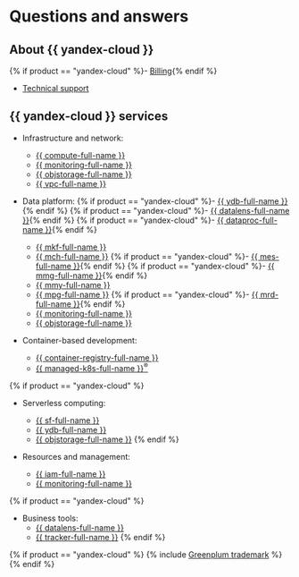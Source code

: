 # Questions and answers

## About {{ yandex-cloud }}

{% if product == "yandex-cloud" %}- [Billing](../billing/qa/all.md){% endif %}
- [Technical support](../support/qa.md)

## {{ yandex-cloud }} services

- Infrastructure and network:
   - [{{ compute-full-name }}](../compute/qa/all.md)
   - [{{ monitoring-full-name }}](../monitoring/qa/all.md)
   - [{{ objstorage-full-name }}](../storage/qa/)
   - [{{ vpc-full-name }}](../vpc/qa/)

- Data platform:
   {% if product == "yandex-cloud" %}- [{{ ydb-full-name }}](../ydb/faq.md){% endif %}
   {% if product == "yandex-cloud" %}- [{{ datalens-full-name }}](../datalens/qa/){% endif %}
   {% if product == "yandex-cloud" %}- [{{ dataproc-full-name }}](../data-proc/qa/){% endif %}
   - [{{ mkf-full-name }}](../managed-kafka/qa/)
   - [{{ mch-full-name }}](../managed-clickhouse/qa/all.md)
   {% if product == "yandex-cloud" %}- [{{ mes-full-name }}](../managed-elasticsearch/qa/){% endif %}
   {% if product == "yandex-cloud" %}- [{{ mmg-full-name }}](../managed-mongodb/qa/all.md){% endif %}
   - [{{ mmy-full-name }}](../managed-mysql/qa/all.md)
   - [{{ mpg-full-name }}](../managed-postgresql/qa/all.md)
   {% if product == "yandex-cloud" %}- [{{ mrd-full-name }}](../managed-redis/qa/general.md){% endif %}
   - [{{ monitoring-full-name }}](../monitoring/qa/all.md)
   - [{{ objstorage-full-name }}](../storage/qa/)

- Container-based development:
   - [{{ container-registry-full-name }}](../container-registry/qa/)
   - [{{ managed-k8s-full-name }}<sup>®</sup>](../managed-kubernetes/qa/all.md)

{% if product == "yandex-cloud" %}
- Serverless computing:
   - [{{ sf-full-name }}](../functions/qa/)
   - [{{ ydb-full-name }}](../ydb/faq.md)
   - [{{ objstorage-full-name }}](../storage/qa/)
{% endif %}

- Resources and management:
   - [{{ iam-full-name }}](../iam/qa/)
   - [{{ monitoring-full-name }}](../monitoring/qa/all.md)

{% if product == "yandex-cloud" %}
- Business tools:
   - [{{ datalens-full-name }}](../datalens/qa/)
   - [{{ tracker-full-name }}](../tracker/faq/)
{% endif %}

{% if product == "yandex-cloud" %}
{% include [Greenplum trademark](../_includes/mdb/mgp/trademark.md) %}
{% endif %}
